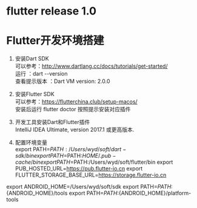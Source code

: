 # flutter release 1.0
# Flutter开发环境搭建
1. 安装Dart SDK   
可以参考：http://www.dartlang.cc/docs/tutorials/get-started/  
运行 ：dart --version   
查看提示版本 ：Dart VM version: 2.0.0

2. 安装Flutter SDK  
可以参考：https://flutterchina.club/setup-macos/  
安装后运行 flutter doctor 
按照提示安装对应插件

3. 开发工具安装Dart和Flutter插件  
IntelliJ IDEA Ultimate, version 2017.1 或更高版本.

4. 配置环境变量  
export PATH=$PATH:/Users/wyd/soft/dart-sdk/bin
export PATH=$PATH:$HOME/.pub-cache/bin
export PATH=$PATH:/Users/wyd/soft/flutter/bin
export PUB_HOSTED_URL=https://pub.flutter-io.cn
export FLUTTER_STORAGE_BASE_URL=https://storage.flutter-io.cn

export ANDROID_HOME=/Users/wyd/soft/sdk
export PATH=${PATH}:${ANDROID_HOME}/tools
export PATH=${PATH}:${ANDROID_HOME}/platform-tools

